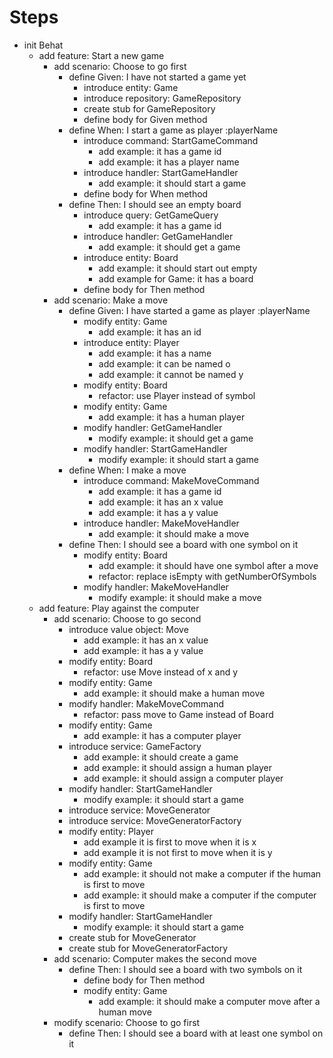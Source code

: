 Steps
=====

- init Behat
    - add feature: Start a new game
        - add scenario: Choose to go first
            - define Given: I have not started a game yet
                - introduce entity: Game
                - introduce repository: GameRepository
                - create stub for GameRepository
                - define body for Given method
            - define When: I start a game as player :playerName
                - introduce command: StartGameCommand
                    - add example: it has a game id
                    - add example: it has a player name
                - introduce handler: StartGameHandler
                    - add example: it should start a game
                - define body for When method
            - define Then: I should see an empty board
                - introduce query: GetGameQuery
                    - add example: it has a game id
                - introduce handler: GetGameHandler
                    - add example: it should get a game
                - introduce entity: Board
                    - add example: it should start out empty
                    - add example for Game: it has a board
                - define body for Then method
        - add scenario: Make a move
            - define Given: I have started a game as player :playerName
                - modify entity: Game
                    - add example: it has an id
                - introduce entity: Player
                    - add example: it has a name
                    - add example: it can be named o
                    - add example: it cannot be named y
                - modify entity: Board
                    - refactor: use Player instead of symbol
                - modify entity: Game
                    - add example: it has a human player
                - modify handler: GetGameHandler
                    - modify example: it should get a game
                - modify handler: StartGameHandler
                    - modify example: it should start a game
            - define When: I make a move
                - introduce command: MakeMoveCommand
                    - add example: it has a game id
                    - add example: it has an x value
                    - add example: it has a y value
                - introduce handler: MakeMoveHandler
                    - add example: it should make a move
            - define Then: I should see a board with one symbol on it
                - modify entity: Board
                    - add example: it should have one symbol after a move
                    - refactor: replace isEmpty with getNumberOfSymbols
                - modify handler: MakeMoveHandler
                    - modify example: it should make a move
    - add feature: Play against the computer
        - add scenario: Choose to go second
            - introduce value object: Move
                - add example: it has an x value
                - add example: it has a y value
            - modify entity: Board
                - refactor: use Move instead of x and y
            - modify entity: Game
                - add example: it should make a human move
            - modify handler: MakeMoveCommand
                - refactor: pass move to Game instead of Board
            - modify entity: Game
                - add example: it has a computer player
            - introduce service: GameFactory
                - add example: it should create a game
                - add example: it should assign a human player
                - add example: it should assign a computer player
            - modify handler: StartGameHandler
                - modify example: it should start a game
            - introduce service: MoveGenerator
            - introduce service: MoveGeneratorFactory
            - modify entity: Player
                - add example it is first to move when it is x
                - add example it is not first to move when it is y
            - modify entity: Game
                - add example: it should not make a computer if the human is first to move
                - add example: it should make a computer if the computer is first to move
            - modify handler: StartGameHandler
                - modify example: it should start a game
            - create stub for MoveGenerator
            - create stub for MoveGeneratorFactory
        - add scenario: Computer makes the second move
            - define Then: I should see a board with two symbols on it
                - define body for Then method
                - modify entity: Game
                    - add example: it should make a computer move after a human move
        - modify scenario: Choose to go first
            - define Then: I should see a board with at least one symbol on it
